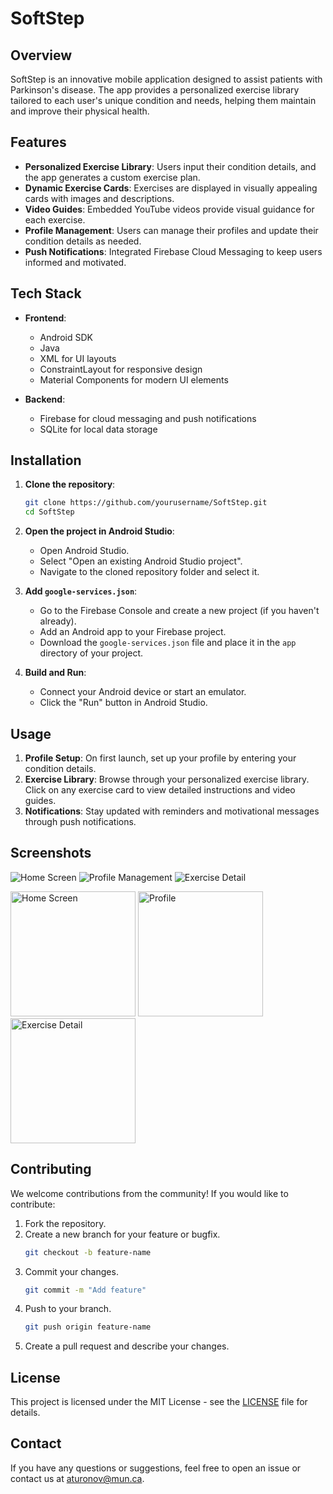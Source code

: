 # SoftStep

## Overview

SoftStep is an innovative mobile application designed to assist patients with Parkinson's disease. The app provides a personalized exercise library tailored to each user's unique condition and needs, helping them maintain and improve their physical health.

## Features

- **Personalized Exercise Library**: Users input their condition details, and the app generates a custom exercise plan.
- **Dynamic Exercise Cards**: Exercises are displayed in visually appealing cards with images and descriptions.
- **Video Guides**: Embedded YouTube videos provide visual guidance for each exercise.
- **Profile Management**: Users can manage their profiles and update their condition details as needed.
- **Push Notifications**: Integrated Firebase Cloud Messaging to keep users informed and motivated.

## Tech Stack

- **Frontend**:
  - Android SDK
  - Java
  - XML for UI layouts
  - ConstraintLayout for responsive design
  - Material Components for modern UI elements
  
- **Backend**:
  - Firebase for cloud messaging and push notifications
  - SQLite for local data storage

## Installation

1. **Clone the repository**:
    ```bash
    git clone https://github.com/yourusername/SoftStep.git
    cd SoftStep
    ```

2. **Open the project in Android Studio**:
    - Open Android Studio.
    - Select "Open an existing Android Studio project".
    - Navigate to the cloned repository folder and select it.

3. **Add `google-services.json`**:
    - Go to the Firebase Console and create a new project (if you haven't already).
    - Add an Android app to your Firebase project.
    - Download the `google-services.json` file and place it in the `app` directory of your project.

4. **Build and Run**:
    - Connect your Android device or start an emulator.
    - Click the "Run" button in Android Studio.

## Usage

1. **Profile Setup**: On first launch, set up your profile by entering your condition details.
2. **Exercise Library**: Browse through your personalized exercise library. Click on any exercise card to view detailed instructions and video guides.
3. **Notifications**: Stay updated with reminders and motivational messages through push notifications.

## Screenshots

![Home Screen](https://github.com/AbdulTur/SoftStep/assets/126967845/7809d711-2624-404c-a2e5-bee468e6d240)
![Profile Management](https://github.com/AbdulTur/SoftStep/assets/126967845/0fa62826-0e9e-4ca0-8e5a-1f0a2bc75e1a)
![Exercise Detail](https://github.com/AbdulTur/SoftStep/assets/126967845/a833ab60-a797-4505-97aa-cf298e9fa46e)

<img src="[link_to_screenshot](https://github.com/AbdulTur/SoftStep/assets/126967845/7809d711-2624-404c-a2e5-bee468e6d240)" alt="Home Screen" width="200"/>
<img src="[link_to_screenshot](https://github.com/AbdulTur/SoftStep/assets/126967845/0fa62826-0e9e-4ca0-8e5a-1f0a2bc75e1a)" alt="Profile" width="200"/>
<img src="[link_to_screenshot](https://github.com/AbdulTur/SoftStep/assets/126967845/a833ab60-a797-4505-97aa-cf298e9fa46e)" alt="Exercise Detail" width="200"/>



## Contributing

We welcome contributions from the community! If you would like to contribute:

1. Fork the repository.
2. Create a new branch for your feature or bugfix.
    ```bash
    git checkout -b feature-name
    ```
3. Commit your changes.
    ```bash
    git commit -m "Add feature"
    ```
4. Push to your branch.
    ```bash
    git push origin feature-name
    ```
5. Create a pull request and describe your changes.

## License

This project is licensed under the MIT License - see the [LICENSE](LICENSE) file for details.

## Contact

If you have any questions or suggestions, feel free to open an issue or contact us at [aturonov@mun.ca](mailto:aturonov@mun.ca).


